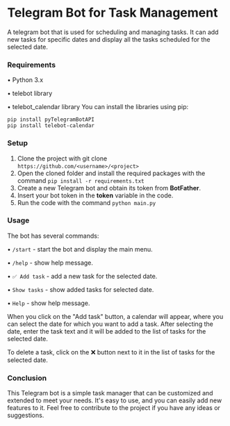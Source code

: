 # Telegram Bot for Task Management
A telegram bot that is used for scheduling and managing tasks. It can add new tasks for specific dates and display all the tasks scheduled for the selected date.

### Requirements
• Python 3.x

• telebot library

• telebot_calendar library
You can install the libraries using pip:
```
pip install pyTelegramBotAPI
pip install telebot-calendar
```

### Setup
1. Clone the project with git clone ``` https://github.com/<username>/<project> ```
2. Open the cloned folder and install the required packages with the command ``` pip install -r requirements.txt ```
3. Create a new Telegram bot and obtain its token from __BotFather__.
4. Insert your bot token in the __token__ variable in the code.
5. Run the code with the command ``` python main.py ```

### Usage
The bot has several commands:

• ``` /start ``` - start the bot and display the main menu.

• ``` /help ``` - show help message.

• ``` ✅ Add task ``` - add a new task for the selected date.

• ``` Show tasks ``` - show added tasks for selected date.

• ``` Help ``` - show help message.

When you click on the "Add task" button, a calendar will appear, where you can select the date for which you want to add a task. After selecting the date, enter the task text and it will be added to the list of tasks for the selected date.

To delete a task, click on the ❌ button next to it in the list of tasks for the selected date.

### Conclusion

This Telegram bot is a simple task manager that can be customized and extended to meet your needs. It's easy to use, and you can easily add new features to it. Feel free to contribute to the project if you have any ideas or suggestions.
    
